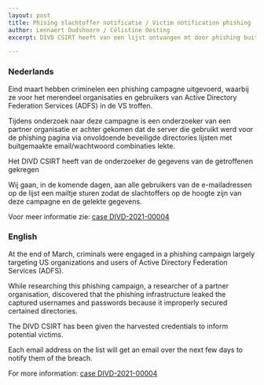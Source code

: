 ```yaml
---
layout: post
title: Phising slachtoffer notificatie / Victim notification phishing
author: Lennaert Oudshoorn / Célistine Oosting
excerpt: DIVD CSIRT heeft van een lijst ontvangen mt door phishing buitegemaakte email adressen en wachtwoorden / DIVD CSIRT received a list of email addresses and passwords obtained through phishing.

---
```


### Nederlands

Eind maart hebben criminelen een phishing campagne uitgevoerd, waarbij ze voor het merendeel organisaties en gebruikers van Active Directory Federation Services (ADFS) in de VS troffen.

Tijdens onderzoek naar deze campagne is een onderzoeker van een partner organisatie er achter gekomen dat de server die gebruikt werd voor de phishing pagina via onvoldoende beveiligde directories lijsten met buitgemaakte email/wachtwoord combinaties lekte.

Het DIVD CSIRT heeft van de onderzoeker de gegevens van de getroffenen gekregen

Wij gaan, in de komende dagen,  aan alle gebruikers van de e-mailadressen op de lijst een mailtje sturen zodat de slachtoffers op de hoogte zijn van deze campagne en de gelekte gegevens.

Voor meer informatie zie: [case DIVD-2021-00004](/DIVD-2021-00004/)

### English

At the end of March, criminals were engaged in a phishing campaign largely targeting US organizations and users of Active Directory Federation Services (ADFS).


While researching this phishing campaign, a researcher of a partner organisation, discovered that the phishing infrastructure leaked the captured usernames and passwords because it improperly secured certained directories.

The DIVD CSIRT has been given the harvested credentials to inform potential victims.

Each email address on the list will get an email over the next few days to notify them of the breach.

For more information: [case DIVD-2021-00004](/DIVD-2021-00004/)
